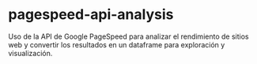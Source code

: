 # pagespeed-api-analysis
Uso de la API de Google PageSpeed para analizar el rendimiento de sitios web y convertir los resultados en un dataframe para exploración y visualización.
